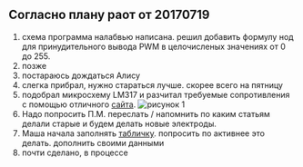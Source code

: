 ## Согласно плану раот от 20170719
1. схема программа налабвью написана. решил добавить формулу нод для принудительного вывода PWM в целочисленых значениях от 0 до 255.
2.  позже
3. постараюсь дождаться Алису
4. слегка прибрал, нужно стараться лучше. скорее всего на пятницу
5. подобрал микросхему LM317 и разчитал требуемые сопротивления с помощью отличного [сайта](http://cxem.net/calc/lm317_calc.php̨). ![_рисунок 1_][схема]
6. Надо попросить П.М. переслать / напомнить по каким статьям делали старые и будем делать новые электроды.
7. Маша начала заполнять [табличку](https://docs.google.com/spreadsheets/d/1GZGRt8N8ixnsJ82PEa3LKroEvznwNCbMawhOMQVwFys/edit#gid=1989722066). попросить по активнее это делать. дополнить своими данными
8. почти сделано, в процессе


[//]: # (тут пойдут ссылки)

[схема]:http://cxem.net/calc_tmp/lm317calc/e856065063a53c84bc84e10d7702ed98.png
